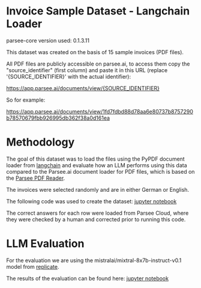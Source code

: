 # Invoice Sample Dataset - Langchain Loader
parsee-core version used: 0.1.3.11

This dataset was created on the basis of 15 sample invoices (PDF files).

All PDF files are publicly accessible on parsee.ai, to access them copy the "source_identifier" (first column) and paste it in this URL (replace '{SOURCE_IDENTIFIER}' with the actual identifier):

https://app.parsee.ai/documents/view/{SOURCE_IDENTIFIER}

So for example:

https://app.parsee.ai/documents/view/1fd7fdbd88d78aa6e80737b8757290b78570679fbb926995db362f38a0d161ea

# Methodology

The goal of this dataset was to load the files using the PyPDF document loader from [langchain](https://python.langchain.com/docs/modules/data_connection/document_loaders/pdf#using-pypdf) and evaluate how an LLM performs using this data compared to the Parsee.ai document loader for PDF files, which is based on the [Parsee PDF Reader](https://github.com/parsee-ai/parsee-pdf-reader).

The invoices were selected randomly and are in either German or English.

The following code was used to create the dataset: [jupyter notebook](create_dataset.ipynb)

The correct answers for each row were loaded from Parsee Cloud, where they were checked by a human and corrected prior to running this code.

# LLM Evaluation
For the evaluation we are using the mistralai/mixtral-8x7b-instruct-v0.1 model from [replicate](https://replicate.com/).

The results of the evaluation can be found here: [jupyter notebook](evaluation.ipynb)
